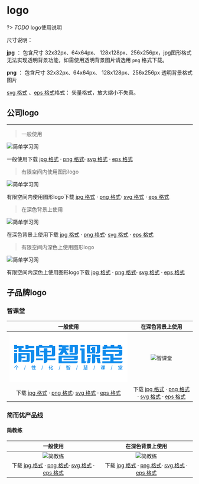 # logo

?> _TODO_ logo使用说明

尺寸说明：

**jpg** ： 包含尺寸 32x32px、64x64px、 128x128px、256x256px，jpg图形格式无法实现透明背景功能，如需使用透明背景图片请选用 `png` 格式下载。

**png** ： 包含尺寸 32x32px、64x64px、 128x128px、256x256px 透明背景格式图片

[svg 格式](https://baike.baidu.com/item/SVG%E6%A0%BC%E5%BC%8F) 、[eps 格式](https://baike.baidu.com/item/EPS%E6%A0%BC%E5%BC%8F/1133517)格式： 矢量格式，放大缩小不失真。

## 公司logo

---

> 一般使用

![简单学习网](https://guidelines.cc/assets/attachment/logos/logo__jd100.png ':size=400')

<i class="fal fa-download"></i> 一般使用下载   [jpg 格式](https://guidelines.cc/assets/attachment/logos/logo__jd100-jpg.zip)  · [png 格式](https://guidelines.cc/assets/attachment/logos/logo__jd100-png.zip)· [svg 格式](https://guidelines.cc/assets/attachment/logos/logo__jd100-svg.zip)  · [eps 格式](https://guidelines.cc/assets/attachment/logos/logo__jd100-eps.zip)  

> 有限空间内使用图形logo

![简单学习网](https://guidelines.cc/assets/attachment/logos/logo__jd100-shapeonly.png ':size=400')

<i class="fal fa-download"></i> 有限空间内使用图形logo下载   [jpg 格式](https://guidelines.cc/assets/attachment/logos/logo__jd100-shapeonly-jpg.zip)  · [png 格式](https://guidelines.cc/assets/attachment/logos/logo__jd100-shapeonly-png.zip)· [svg 格式](https://guidelines.cc/assets/attachment/logos/logo__jd100-shapeonly-svg.zip)  · [eps 格式](https://guidelines.cc/assets/attachment/logos/logo__jd100-shapeonly-eps.zip) 

> 在深色背景上使用

![简单学习网](https://guidelines.cc/assets/attachment/logos/logo__jd100-inverse.png ':size=400')

<i class="fal fa-download"></i> 在深色背景上使用下载   [jpg 格式](https://guidelines.cc/assets/attachment/logos/logo__jd100-inverse-jpg.zip)  · [png 格式](https://guidelines.cc/assets/attachment/logos/logo__jd100-inverse-png.zip)· [svg 格式](https://guidelines.cc/assets/attachment/logos/logo__jd100-inverse-svg.zip)  · [eps 格式](https://guidelines.cc/assets/attachment/logos/logo__jd100-inverse-eps.zip)

> 有限空间内深色上使用图形logo

![简单学习网](https://guidelines.cc/assets/attachment/logos/logo__jd100-shapeonly-inverse.png ':size=400')

<i class="fal fa-download"></i> 有限空间内深色上使用图形logo下载   [jpg 格式](https://guidelines.cc/assets/attachment/logos/logo__jd100-shapeonly-inverse-jpg.zip)  · [png 格式](https://guidelines.cc/assets/attachment/logos/logo__jd100-shapeonly-inverse-png.zip)· [svg 格式](https://guidelines.cc/assets/attachment/logos/logo__jd100-shapeonly-inverse-svg.zip)  · [eps 格式](https://guidelines.cc/assets/attachment/logos/logo__jd100-shapeonly-inverse-eps.zip) 

<!-- |一般使用|在深色背景上使用|有限空间内使用图形logo|有限空间内深色上使用图形logo|
|:--:|:--:|:--:|:--:|
|![简单学习网](https://guidelines.cc/assets/attachment/logos/logo__jd100.png ':size=300') |![简单学习网](https://guidelines.cc/assets/attachment/logos/logo__jd100-inverse.png ':size=300') |![简单学习网](https://guidelines.cc/assets/attachment/logos/logo__jd100-shapeonly.png ':size=70') |![简单学习网](https://guidelines.cc/assets/attachment/logos/logo__jd100-shapeonly-inverse.png ':size=70') |
|<i class="fal fa-download"></i> 下载   [jpg 格式](https://guidelines.cc/assets/attachment/logos/logo__jd100-jpg.zip)  · [png 格式](https://guidelines.cc/assets/attachment/logos/logo__jd100-png.zip)· [svg 格式](https://guidelines.cc/assets/attachment/logos/logo__jd100-svg.zip)  · [eps 格式](https://guidelines.cc/assets/attachment/logos/logo__jd100-eps.zip)  |<i class="fal fa-download"></i> 下载   [jpg 格式](https://guidelines.cc/assets/attachment/logos/logo__jd100-inverse-jpg.zip)  · [png 格式](https://guidelines.cc/assets/attachment/logos/logo__jd100-inverse-png.zip)· [svg 格式](https://guidelines.cc/assets/attachment/logos/logo__jd100-inverse-svg.zip)  · [eps 格式](https://guidelines.cc/assets/attachment/logos/logo__jd100-inverse-eps.zip) |<i class="fal fa-download"></i> 下载   [jpg 格式](https://guidelines.cc/assets/attachment/logos/logo__jd100-shapeonly-jpg.zip)  · [png 格式](https://guidelines.cc/assets/attachment/logos/logo__jd100-shapeonly-png.zip)· [svg 格式](https://guidelines.cc/assets/attachment/logos/logo__jd100-shapeonly-svg.zip)  · [eps 格式](https://guidelines.cc/assets/attachment/logos/logo__jd100-shapeonly-eps.zip) |<i class="fal fa-download"></i> 下载   [jpg 格式](https://guidelines.cc/assets/attachment/logos/logo__jd100-shapeonly-inverse-jpg.zip)  · [png 格式](https://guidelines.cc/assets/attachment/logos/logo__jd100-shapeonly-inverse-png.zip)· [svg 格式](https://guidelines.cc/assets/attachment/logos/logo__jd100-shapeonly-inverse-svg.zip)  · [eps 格式](https://guidelines.cc/assets/attachment/logos/logo__jd100-shapeonly-inverse-eps.zip) | -->

## 子品牌logo

### 智课堂

|一般使用|在深色背景上使用|
|:--:|:--:|
|![智课堂](../../assets/attachment/logos/logo__zkt.png ':size=300') |![智课堂](https://guidelines.cc/assets/attachment/logos/logo__zkt-inverse.png ':size=300') |
|<i class="fal fa-download"></i> 下载   [jpg 格式](https://guidelines.cc/assets/attachment/logos/logo__zkt-jpg.zip)  · [png 格式](https://guidelines.cc/assets/attachment/logos/logo__zkt-png.zip)· [svg 格式](https://guidelines.cc/assets/attachment/logos/logo__zkt-svg.zip)  · [eps 格式](https://guidelines.cc/assets/attachment/logos/logo__zkt-eps.zip)  |<i class="fal fa-download"></i> 下载   [jpg 格式](https://guidelines.cc/assets/attachment/logos/logo__zkt-inverse-jpg.zip)  · [png 格式](https://guidelines.cc/assets/attachment/logos/logo__zkt-inverse-png.zip)· [svg 格式](https://guidelines.cc/assets/attachment/logos/logo__zkt-inverse-svg.zip)  · [eps 格式](https://guidelines.cc/assets/attachment/logos/logo__zkt-inverse-eps.zip) |

### 简而优产品线

<!-- #### 双师精品课

|一般使用|在深色背景上使用|有限空间内使用图形logo|
|:--:|:--:|:--:|
|![简教练](https://guidelines.cc/assets/attachment/logos/logo__ssjpk.png) |![简教练](https://guidelines.cc/assets/attachment/logos/logo__ssjpk-inverse.png) |
|<i class="fal fa-download"></i> 下载   [jpg 格式](https://guidelines.cc/assets/attachment/logos/logo__ssjpk-jpg.zip)  · [png 格式](https://guidelines.cc/assets/attachment/logos/logo__ssjpk-png.zip)· [svg 格式](https://guidelines.cc/assets/attachment/logos/logo__ssjpk-svg.zip)  · [eps 格式](https://guidelines.cc/assets/attachment/logos/logo__ssjpk-eps.zip)  |<i class="fal fa-download"></i> 下载   [jpg 格式](https://guidelines.cc/assets/attachment/logos/logo__ssjpk-inverse-jpg.zip)  · [png 格式](https://guidelines.cc/assets/attachment/logos/logo__ssjpk-inverse-png.zip)· [svg 格式](https://guidelines.cc/assets/attachment/logos/logo__ssjpk-inverse-svg.zip)  · [eps 格式](https://guidelines.cc/assets/attachment/logos/logo__ssjpk-inverse-eps.zip) | -->

#### 简教练

|一般使用|在深色背景上使用|
|:--:|:--:|
|![简教练](https://guidelines.cc/assets/attachment/logos/logo__jjl.png ':size=300') |![简教练](https://guidelines.cc/assets/attachment/logos/logo__jjl-inverse.png ':size=300') |
|<i class="fal fa-download"></i> 下载   [jpg 格式](https://guidelines.cc/assets/attachment/logos/logo__jjl-jpg.zip)  · [png 格式](https://guidelines.cc/assets/attachment/logos/logo__jjl-png.zip)· [svg 格式](https://guidelines.cc/assets/attachment/logos/logo__jjl-svg.zip)  · [eps 格式](https://guidelines.cc/assets/attachment/logos/logo__jjl-eps.zip)  |<i class="fal fa-download"></i> 下载   [jpg 格式](https://guidelines.cc/assets/attachment/logos/logo__jjl-inverse-jpg.zip)  · [png 格式](https://guidelines.cc/assets/attachment/logos/logo__jjl-inverse-png.zip)· [svg 格式](https://guidelines.cc/assets/attachment/logos/logo__jjl-inverse-svg.zip)  · [eps 格式](https://guidelines.cc/assets/attachment/logos/logo__jjl-inverse-eps.zip) |
